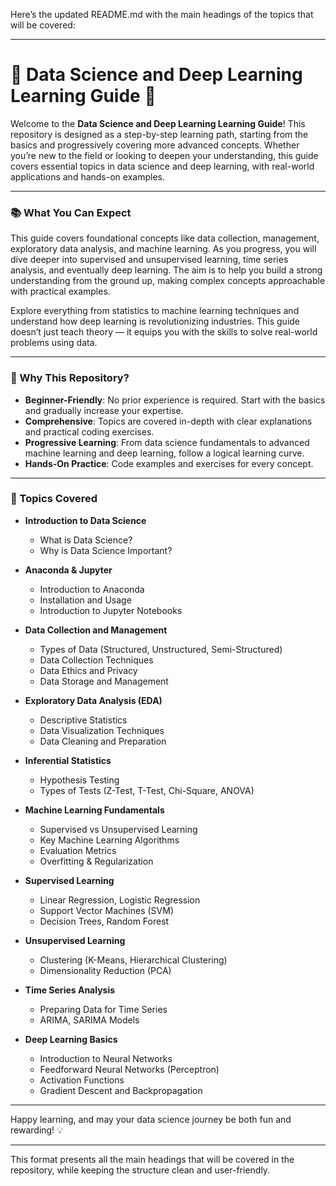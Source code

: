 Here’s the updated README.md with the main headings of the topics that will be covered:

---

# 🌟 Data Science and Deep Learning Learning Guide 🌟

Welcome to the **Data Science and Deep Learning Learning Guide**! This repository is designed as a step-by-step learning path, starting from the basics and progressively covering more advanced concepts. Whether you’re new to the field or looking to deepen your understanding, this guide covers essential topics in data science and deep learning, with real-world applications and hands-on examples.

---

### 📚 What You Can Expect

This guide covers foundational concepts like data collection, management, exploratory data analysis, and machine learning. As you progress, you will dive deeper into supervised and unsupervised learning, time series analysis, and eventually deep learning. The aim is to help you build a strong understanding from the ground up, making complex concepts approachable with practical examples.

Explore everything from statistics to machine learning techniques and understand how deep learning is revolutionizing industries. This guide doesn’t just teach theory — it equips you with the skills to solve real-world problems using data.

---

### 🚀 Why This Repository?

- **Beginner-Friendly**: No prior experience is required. Start with the basics and gradually increase your expertise.
- **Comprehensive**: Topics are covered in-depth with clear explanations and practical coding exercises.
- **Progressive Learning**: From data science fundamentals to advanced machine learning and deep learning, follow a logical learning curve.
- **Hands-On Practice**: Code examples and exercises for every concept.

---

### 📝 Topics Covered

- **Introduction to Data Science**
  - What is Data Science?
  - Why is Data Science Important?

- **Anaconda & Jupyter**
  - Introduction to Anaconda
  - Installation and Usage
  - Introduction to Jupyter Notebooks

- **Data Collection and Management**
  - Types of Data (Structured, Unstructured, Semi-Structured)
  - Data Collection Techniques
  - Data Ethics and Privacy
  - Data Storage and Management

- **Exploratory Data Analysis (EDA)**
  - Descriptive Statistics
  - Data Visualization Techniques
  - Data Cleaning and Preparation

- **Inferential Statistics**
  - Hypothesis Testing
  - Types of Tests (Z-Test, T-Test, Chi-Square, ANOVA)

- **Machine Learning Fundamentals**
  - Supervised vs Unsupervised Learning
  - Key Machine Learning Algorithms
  - Evaluation Metrics
  - Overfitting & Regularization

- **Supervised Learning**
  - Linear Regression, Logistic Regression
  - Support Vector Machines (SVM)
  - Decision Trees, Random Forest

- **Unsupervised Learning**
  - Clustering (K-Means, Hierarchical Clustering)
  - Dimensionality Reduction (PCA)

- **Time Series Analysis**
  - Preparing Data for Time Series
  - ARIMA, SARIMA Models

- **Deep Learning Basics**
  - Introduction to Neural Networks
  - Feedforward Neural Networks (Perceptron)
  - Activation Functions
  - Gradient Descent and Backpropagation

---

Happy learning, and may your data science journey be both fun and rewarding! 💡

--- 

This format presents all the main headings that will be covered in the repository, while keeping the structure clean and user-friendly.